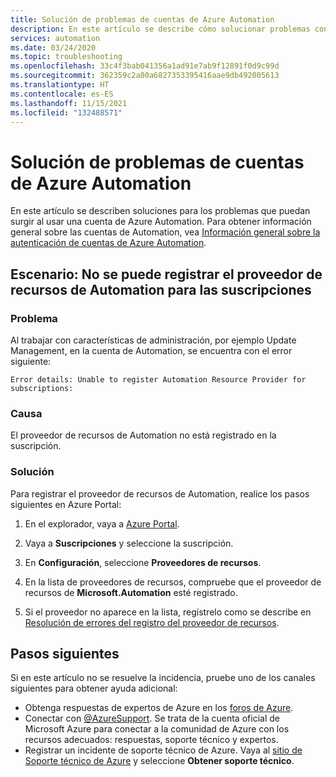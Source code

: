 ```yaml
---
title: Solución de problemas de cuentas de Azure Automation
description: En este artículo se describe cómo solucionar problemas con una cuenta de Azure.
services: automation
ms.date: 03/24/2020
ms.topic: troubleshooting
ms.openlocfilehash: 33c4f3bab041356a1ad91e7ab9f12891f0d9c99d
ms.sourcegitcommit: 362359c2a00a6827353395416aae9db492005613
ms.translationtype: HT
ms.contentlocale: es-ES
ms.lasthandoff: 11/15/2021
ms.locfileid: "132488571"
---
```

# <a name="troubleshoot-azure-automation-account-issues"></a>Solución de problemas de cuentas de Azure Automation

En este artículo se describen soluciones para los problemas que puedan surgir al usar una cuenta de Azure Automation. Para obtener información general sobre las cuentas de Automation, vea [Información general sobre la autenticación de cuentas de Azure Automation](../automation-security-overview.md).

## <a name="scenario-unable-to-register-automation-resource-provider-for-subscriptions"></a><a name="rp-register"></a>Escenario: No se puede registrar el proveedor de recursos de Automation para las suscripciones

### <a name="issue"></a>Problema

Al trabajar con características de administración, por ejemplo Update Management, en la cuenta de Automation, se encuentra con el error siguiente:

```error
Error details: Unable to register Automation Resource Provider for subscriptions:
```

### <a name="cause"></a>Causa

El proveedor de recursos de Automation no está registrado en la suscripción.

### <a name="resolution"></a>Solución

Para registrar el proveedor de recursos de Automation, realice los pasos siguientes en Azure Portal:

1. En el explorador, vaya a [Azure Portal](https://portal.azure.com).

2. Vaya a **Suscripciones** y seleccione la suscripción.   

3. En **Configuración**, seleccione **Proveedores de recursos**.

4. En la lista de proveedores de recursos, compruebe que el proveedor de recursos de **Microsoft.Automation** esté registrado.

5. Si el proveedor no aparece en la lista, regístrelo como se describe en [Resolución de errores del registro del proveedor de recursos](../../azure-resource-manager/templates/error-register-resource-provider.md).

## <a name="next-steps"></a>Pasos siguientes

Si en este artículo no se resuelve la incidencia, pruebe uno de los canales siguientes para obtener ayuda adicional:

* Obtenga respuestas de expertos de Azure en los [foros de Azure](https://azure.microsoft.com/support/forums/).
* Conectar con [@AzureSupport](https://twitter.com/azuresupport). Se trata de la cuenta oficial de Microsoft Azure para conectar a la comunidad de Azure con los recursos adecuados: respuestas, soporte técnico y expertos.
* Registrar un incidente de soporte técnico de Azure. Vaya al [sitio de Soporte técnico de Azure](https://azure.microsoft.com/support/options/) y seleccione **Obtener soporte técnico**.
